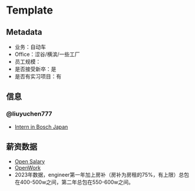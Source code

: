 # Template

## Metadata

- 业务：自动车
- Office：涩谷/横滨/一些工厂
- 员工规模：
- 是否接受新卒：是
- 是否有实习项目：有

## 信息

### @liuyuchen777

- [Intern in Bosch Japan](https://liuyuchen777.github.io/2021/10/04/Intern-in-Bosch-Japan/)

## 薪资数据

- [Open Salary](https://opensalary.jp/en/companies/bosch-corporation)
- [OpenWork](https://www.vorkers.com/company.php?m_id=a0910000000FrHR)
- 2023年数据，engineer第一年加上房补（房补为房租的75%，有上限）总包在400-500w之间，第二年总包在550-600w之间。
